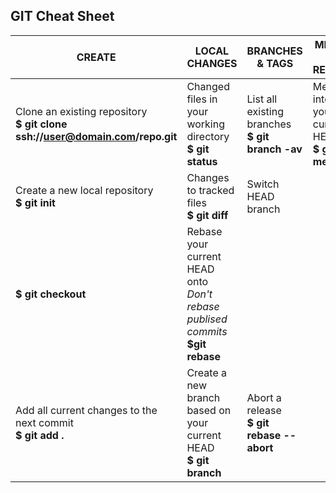 ## GIT Cheat Sheet

 CREATE | LOCAL CHANGES | BRANCHES & TAGS | MERGE & REBASE
  ---   |     ---       |      ----       |      ---
  Clone an existing repository <br/> **$ git clone ssh://user@domain.com/repo.git** | Changed files in your working directory <br/> **$ git status** | List all existing branches <br/> **$ git branch -av** | Merge <branch> into your current HEAD <br/> **$ git merge <branch>**
 Create a new local repository <br/> **$ git init** | Changes to tracked files <br/> **$ git diff** | Switch HEAD branch <br/>
 **$ git checkout <branch>** | Rebase your current HEAD onto <branch> <br/> *Don't rebase publised commits* <br/> **$git rebase <branch>**
 | Add all current changes to the next commit <br/> **$ git add .** | Create a new branch based on your current HEAD <br/> **$ git branch <new-branch>** | Abort a release <br/> **$ git rebase --abort**
 